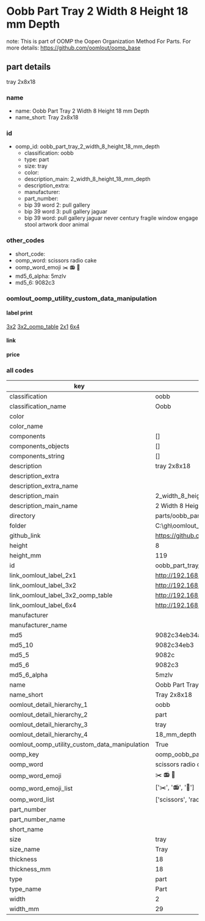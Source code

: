 # Oobb Part Tray 2 Width 8 Height 18 mm Depth  

note: This is part of OOMP the Oopen Organization Method For Parts. For more details: https://github.com/oomlout/oomp_base

##  part details
  



tray 2x8x18



### name
* name: Oobb Part Tray 2 Width 8 Height 18 mm Depth
* name_short: Tray 2x8x18 
### id
* oomp_id: oobb_part_tray_2_width_8_height_18_mm_depth
  * classification: oobb
  * type: part
  * size: tray
  * color: 
  * description_main: 2_width_8_height_18_mm_depth
  * description_extra: 
  * manufacturer: 
  * part_number: 
  * bip 39 word 2: pull gallery
  * bip 39 word 3: pull gallery jaguar
  * bip 39 word: pull gallery jaguar never century fragile window engage stool artwork door animal

### other_codes
* short_code: 
* oomp_word: scissors radio cake
* oomp_word_emoji :scissors: :radio: :cake:
* md5_6_alpha: 5mzlv
* md5_6: 9082c3






### oomlout_oomp_utility_custom_data_manipulation
#### label print
[3x2](http://192.168.1.245:1112/?label=oomp%205mzlv)
[3x2_oomp_table](http://192.168.1.108:1112/?label=oomp%205mzlv)
[2x1](http://192.168.1.242:1112/?label=oomp%205mzlv)
[6x4](http://192.168.1.55:1112/?label=oomp%205mzlv)    

#### link

                              

#### price







### all codes 
| key | value |  
| --- | --- |  
| classification | oobb |  
| classification_name | Oobb |  
| color |  |  
| color_name |  |  
| components | [] |  
| components_objects | [] |  
| components_string | [] |  
| description | tray 2x8x18 |  
| description_extra |  |  
| description_extra_name |  |  
| description_main | 2_width_8_height_18_mm_depth |  
| description_main_name | 2 Width 8 Height 18 mm Depth |  
| directory | parts/oobb_part_tray_2_width_8_height_18_mm_depth |  
| folder | C:\gh\oomlout_oobb_version_4_generated_parts\things\oobb_part_tray_2_width_8_height_18_mm_depth |  
| github_link | https://github.com/oomlout/oomlout_oomp_part_src/tree/main/parts/oobb_part_tray_2_width_8_height_18_mm_depth |  
| height | 8 |  
| height_mm | 119 |  
| id | oobb_part_tray_2_width_8_height_18_mm_depth |  
| link_oomlout_label_2x1 | http://192.168.1.242:1112/?label=oomp%205mzlv |  
| link_oomlout_label_3x2 | http://192.168.1.245:1112/?label=oomp%205mzlv |  
| link_oomlout_label_3x2_oomp_table | http://192.168.1.108:1112/?label=oomp%205mzlv |  
| link_oomlout_label_6x4 | http://192.168.1.55:1112/?label=oomp%205mzlv |  
| manufacturer |  |  
| manufacturer_name |  |  
| md5 | 9082c34eb34a5f6d7192b950ee57c56a |  
| md5_10 | 9082c34eb3 |  
| md5_5 | 9082c |  
| md5_6 | 9082c3 |  
| md5_6_alpha | 5mzlv |  
| name | Oobb Part Tray 2 Width 8 Height 18 mm Depth |  
| name_short | Tray 2x8x18  |  
| oomlout_detail_hierarchy_1 | oobb |  
| oomlout_detail_hierarchy_2 | part |  
| oomlout_detail_hierarchy_3 | tray |  
| oomlout_detail_hierarchy_4 | 18_mm_depth |  
| oomlout_oomp_utility_custom_data_manipulation | True |  
| oomp_key | oomp_oobb_part_tray_2_width_8_height_18_mm_depth |  
| oomp_word | scissors radio cake |  
| oomp_word_emoji | :scissors: :radio: :cake: |  
| oomp_word_emoji_list | [':scissors:', ':radio:', ':cake:'] |  
| oomp_word_list | ['scissors', 'radio', 'cake'] |  
| part_number |  |  
| part_number_name |  |  
| short_name |  |  
| size | tray |  
| size_name | Tray |  
| thickness | 18 |  
| thickness_mm | 18 |  
| type | part |  
| type_name | Part |  
| width | 2 |  
| width_mm | 29 |  
